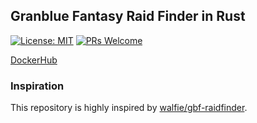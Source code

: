 ## Granblue Fantasy Raid Finder in Rust

[![License: MIT](https://img.shields.io/badge/License-MIT-green.svg)](https://opensource.org/licenses/MIT)
[![PRs Welcome](https://img.shields.io/badge/PRs-welcome-blue.svg)](http://makeapullrequest.com)

[DockerHub](https://hub.docker.com/r/hank121314/gbf-raid-finder-rs)

### Inspiration

This repository is highly inspired by [walfie/gbf-raidfinder](https://github.com/walfie/gbf-raidfinder).
